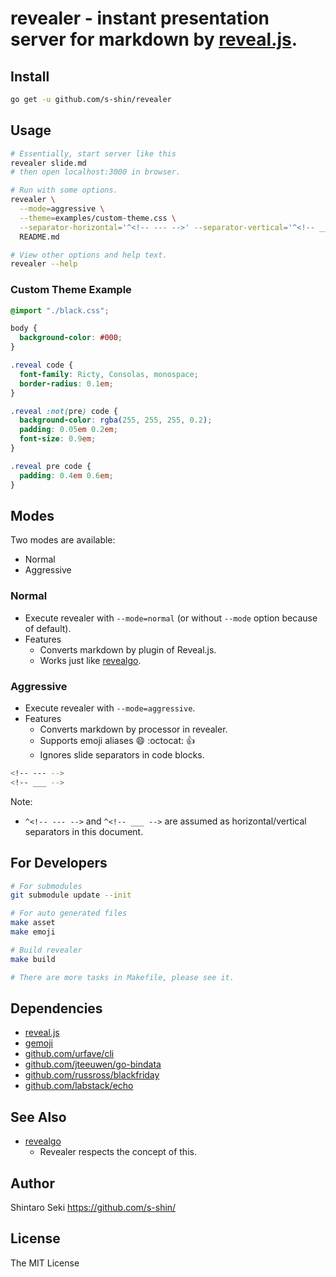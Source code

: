 
# revealer - instant presentation server for markdown by [reveal.js](https://github.com/hakimel/reveal.js).

<!-- --- -->

## Install

```sh
go get -u github.com/s-shin/revealer
```

<!-- --- -->

## Usage

```sh
# Essentially, start server like this
revealer slide.md
# then open localhost:3000 in browser.

# Run with some options.
revealer \
  --mode=aggressive \
  --theme=examples/custom-theme.css \
  --separator-horizontal='^<!-- --- -->' --separator-vertical='^<!-- ___ -->' --separator-note='^Notes:' \
  README.md

# View other options and help text.
revealer --help
```

<!-- ___ -->

### Custom Theme Example

```css
@import "./black.css";

body {
  background-color: #000;
}

.reveal code {
  font-family: Ricty, Consolas, monospace;
  border-radius: 0.1em;
}

.reveal :not(pre) code {
  background-color: rgba(255, 255, 255, 0.2);
  padding: 0.05em 0.2em;
  font-size: 0.9em;
}

.reveal pre code {
  padding: 0.4em 0.6em;
}
```

<!-- --- -->

## Modes

Two modes are available:

* Normal
* Aggressive

<!-- ___ -->

### Normal

* Execute revealer with `--mode=normal` (or without `--mode` option because of default).
* Features
  * Converts markdown by plugin of Reveal.js.
  * Works just like [revealgo](https://github.com/yusukebe/revealgo).

<!-- ___ -->

### Aggressive

* Execute revealer with `--mode=aggressive`.
* Features
  * Converts markdown by processor in revealer.
  * Supports emoji aliases :smile: :octocat: :+1:
  * Ignores slide separators in code blocks.

```sh
<!-- --- -->
<!-- ___ -->
```

Note:
* `^<!-- --- -->` and `^<!-- ___ -->` are assumed as horizontal/vertical separators in this document.

<!-- --- -->

## For Developers

```sh
# For submodules
git submodule update --init

# For auto generated files
make asset
make emoji

# Build revealer
make build

# There are more tasks in Makefile, please see it.
```

<!-- --- -->

## Dependencies

* [reveal.js](https://github.com/hakimel/reveal.js)
* [gemoji](https://github.com/github/gemoji)
* [github.com/urfave/cli](https://github.com/urfave/cli)
* [github.com/jteeuwen/go-bindata](https://github.com/jteeuwen/go-bindata)
* [github.com/russross/blackfriday](https://github.com/russross/blackfriday)
* [github.com/labstack/echo](https://github.com/labstack/echo)

<!-- --- -->

## See Also

* [revealgo](https://github.com/yusukebe/revealgo)
  * Revealer respects the concept of this.

<!-- --- -->

## Author

Shintaro Seki https://github.com/s-shin/

<!-- --- -->

## License

The MIT License
